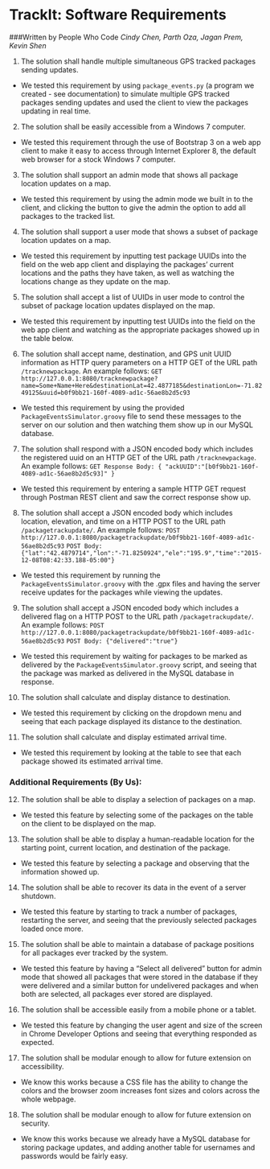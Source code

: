TrackIt: Software Requirements
===============================
###Written by People Who Code
<i>
Cindy Chen, Parth Oza, Jagan Prem, Kevin Shen
</i>

1. The solution shall handle multiple simultaneous GPS tracked packages sending updates.
 - We tested this requirement by using `package_events.py` (a program we created - see documentation) to simulate multiple GPS tracked packages sending updates and used the client to view the packages updating in real time.


2. The solution shall be easily accessible from a Windows 7 computer.
 - We tested this requirement through the use of Bootstrap 3 on a web app client to make it easy to access through Internet Explorer 8, the default web browser for a stock Windows 7 computer.


3.  The solution shall support an admin mode that shows all package location updates on a map.
 - We tested this requirement by using the admin mode we built in to the client, and clicking the button to give the admin the option to add all packages to the tracked list.


4. The solution shall support a user mode that shows a subset of package location updates on a map.
 - We tested this requirement by inputting test package UUIDs into the field on the web app client and displaying the packages’ current locations and the paths they have taken, as well as watching the locations change as they update on the map.


5. The solution shall accept a list of UUIDs in user mode to control the subset of package location updates displayed on the map.
 - We tested this requirement by inputting test UUIDs into the field on the web app client and watching as the appropriate packages showed up in the table below.


6. The solution shall accept name, destination, and GPS unit UUID information as HTTP query parameters on a HTTP GET of the URL path `/tracknewpackage`. An example follows: `GET http://127.0.0.1:8080/tracknewpackage?name=Some+Name+Here&destinationLat=42.4877185&destinationLon=-71.8249125&uuid=b0f9bb21-160f-4089-ad1c-56ae8b2d5c93`
 - We tested this requirement by using the provided `PackageEventsSimulator.groovy` file to send these messages to the server on our solution and then watching them show up in our MySQL database.


7. The solution shall respond with a JSON encoded body which includes the registered uuid on an HTTP GET of the URL path `/tracknewpackage`. An example follows: `GET Response Body: { "ackUUID":"[b0f9bb21-160f-4089-ad1c-56ae8b2d5c93]" }`
 - We tested this requirement by entering a sample HTTP GET request through Postman REST client and saw the correct response show up.


8. The solution shall accept a JSON encoded body which includes location, elevation, and time on a HTTP POST to the URL path `/packagetrackupdate/`. An example follows: `POST http://127.0.0.1:8080/packagetrackupdate/b0f9bb21-160f-4089-ad1c-56ae8b2d5c93` `POST Body: {"lat":"42.4879714","lon":"-71.8250924","ele":"195.9","time":"2015-12-08T08:42:33.188-05:00"}`
 - We tested this requirement by running the `PackageEventsSimulator.groovy` with the .gpx files and having the server receive updates for the packages while viewing the updates.


9. The solution shall accept a JSON encoded body which includes a delivered flag on a HTTP POST to the URL path `/packagetrackupdate/`. An example follows: `POST http://127.0.0.1:8080/packagetrackupdate/b0f9bb21-160f-4089-ad1c-56ae8b2d5c93` `POST Body: {"delivered":"true"}`
 - We tested this requirement by waiting for packages to be marked as delivered by the `PackageEventsSimulator.groovy` script, and seeing that the package was marked as delivered in the MySQL database in response.

10. The solution shall calculate and display distance to destination.
 - We tested this requirement by clicking on the dropdown menu and seeing that each package displayed its distance to the destination.

11. The solution shall calculate and display estimated arrival time.
 - We tested this requirement by looking at the table to see that each package showed its estimated arrival time.

### Additional Requirements (By Us): ###

12. The solution shall be able to display a selection of packages on a map.
 - We tested this feature by selecting some of the packages on the table on the client to be displayed on the map.


13. The solution shall be able to display a human-readable location for the starting point, current location, and destination of the package.
 - We tested this feature by selecting a package and observing that the information showed up.

14. The solution shall be able to recover its data in the event of a server shutdown.
 - We tested this feature by starting to track a number of packages, restarting the server, and seeing that the previously selected packages loaded once more.

15. The solution shall be able to maintain a database of package positions for all packages ever tracked by the system.
 - We tested this feature by having a “Select all delivered” button for admin mode that showed all packages that were stored in the database if they were delivered and a similar button for undelivered packages and when both are selected, all packages ever stored are displayed.


16. The solution shall be accessible easily from a mobile phone or a tablet.
 - We tested this feature by changing the user agent and size of the screen in Chrome Developer Options and seeing that everything responded as expected.


17. The solution shall be modular enough to allow for future extension on accessibility.
 - We know this works because a CSS file has the ability to change the colors and the browser zoom increases font sizes and colors across the whole webpage.

18. The solution shall be modular enough to allow for future extension on security.
 - We know this works because we already have a MySQL database for storing package updates, and adding another table for usernames and passwords would be fairly easy.
